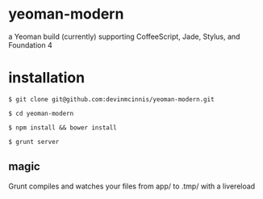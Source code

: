 yeoman-modern
=============

a Yeoman build (currently) supporting CoffeeScript, Jade, Stylus, and Foundation 4

# installation

```
$ git clone git@github.com:devinmcinnis/yeoman-modern.git

$ cd yeoman-modern

$ npm install && bower install

$ grunt server
```

## magic

Grunt compiles and watches your files from app/ to .tmp/ with a livereload
